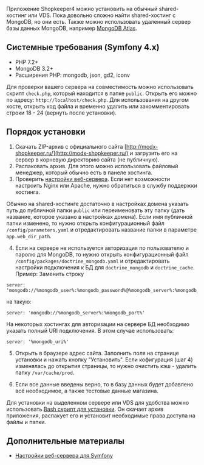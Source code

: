 Приложение Shopkeeper4 можно установить на обычный shared-хостинг или VDS. Пока довольно сложно найти shared-хостинг с MongoDB, но они есть. Также можно использовать удаленный сервер базы данных MongoDB, например [MongoDB Atlas](https://www.mongodb.com/cloud/atlas).

Системные требования (Symfony 4.x)
----------------------------------
- PHP 7.2+
- MongoDB 3.2+
- Расширения PHP: mongodb, json, gd2, iconv

Для проверки вашего сервера на совместимость можно использовать скрипт ``check.php``, который находится в папке ``public``. Открыть его можно по адресу: ``http://localhost/check.php``. Для использования на другом хосте, открыть код файла и временно удалить или закомментировать строки 18 - 24 (вернуть после установки).

Порядок установки
-----------------

1. Скачать ZIP-архив с официального сайта [http://modx-shopkeeper.ru/](http://modx-shopkeeper.ru/) и загрузить его на сервер в корневую директорию сайта (не публичную).
2. Распаковать архив. Для этого можно использовать файловый менеджер, который обычно есть в панеле хостинга.
3. Проверить [настройки веб-сервера](https://github.com/andchir/shk4-wiki/blob/master/Настройка-веб-сервера.md). Если нет возможности настроить Nginx или Apache, нужно обратиться в службу поддержки хостинга.

Обычно на shared-хостинге достаточно в настройках домена указать путь до публичной папки ``public`` или переименовать эту папку (дать название, которое указано в настройках домена). Если имя публичной папки изменено, то нужно открыть конфигурационный файл ``/config/parameters.yaml`` и отредактировать название папки в параметре ``app.web_dir_path``.

4. Если на сервере не используется авторизация по пользователю и паролю для MongoDB, то нужно открыть конфигурационный файл ``/config/packages/doctrine_mongodb.yaml`` и отредактировать настройки подключения к БД для ``doctrine_mongodb`` и ``doctrine_cache``. Пример:
  Заменить строку
  ~~~
  server: 'mongodb://%mongodb_user%:%mongodb_password%@%mongodb_server%:%mongodb_port%'
  ~~~
  на такую:
  ~~~
  server: 'mongodb://%mongodb_server%:%mongodb_port%'
  ~~~
  На некоторых хостингах для авторизации на сервере БД необходимо указать полный URI подключения. В этом случае использовать:
  ~~~
  server: '%mongodb_uri%'
  ~~~


5. Открыть в браузере адрес сайта. Заполнить поля на странице установки и нажать кнопку "Установить".
    Если кофигурация (шаг 4) изменялась до открытия страницы, то нужно очистить кэш - удалить папку ``/var/cache/prod``.

6. Если все данные введены верно, то в базу данных будет добавлено всё необходимое, а также тестовые данные магазина.

Для установки на выделенном сервере или VDS для удобства можно использовать [Bash скрипт для установки](https://github.com/andchir/shk4-wiki/blob/master/Bash-скрипт-для-установки.md). Он скачает архив приложения, распакует его и установит необходимые права доступа на файлы и папки.

Дополнительные материалы
------------------------
- [Настройки веб-сервера для Symfony](https://symfony.com/doc/current/setup/web_server_configuration.html)
